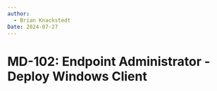 ```yaml
---
author: 
  - Brian Knackstedt
Date: 2024-07-27
---
```

# MD-102: Endpoint Administrator - Deploy Windows Client

